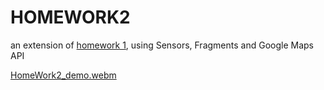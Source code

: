 # HOMEWORK2

an extension of [homework 1](https://github.com/ShirZur/Mobile-applications-homework), using Sensors, Fragments and Google Maps API

[HomeWork2_demo.webm](https://user-images.githubusercontent.com/117349949/209796222-a5573c3a-c5d4-41f6-8f42-04192d2a4217.webm)
